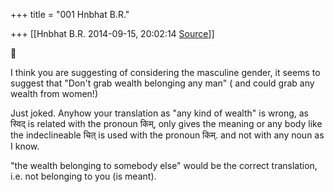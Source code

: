 +++
title = "001 Hnbhat B.R."

+++
[[Hnbhat B.R.	2014-09-15, 20:02:14 [Source](https://groups.google.com/g/samskrita/c/XOelLTCpBv4)]]





I think you are suggesting of considering the masculine gender, it seems to suggest that "Don't grab wealth belonging any man" ( and could grab any wealth from women!)

  

Just joked. Anyhow your translation as "any kind of wealth" is wrong, as स्विद् is related with the pronoun किम्, only gives the meaning or any body like the indeclineable चित् is used with the pronoun किम्. and not with any noun as I know. 

"the wealth belonging to somebody else" would be the correct translation, i.e. not belonging to you (is meant).

  

  

  

  

